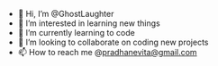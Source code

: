 - 👋 Hi, I’m @GhostLaughter
- 👀 I’m interested in learning new things
- 🌱 I’m currently learning to code
- 💞️ I’m looking to collaborate on coding new projects
- 📫 How to reach me @pradhanevita@gmail.com

<!---
GhostLaughter/GhostLaughter is a ✨ special ✨ repository because its `README.md` (this file) appears on your GitHub profile.
You can click the Preview link to take a look at your changes.
--->
